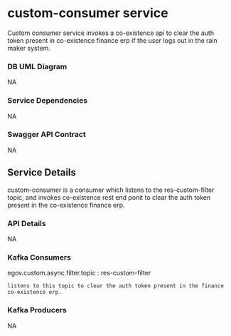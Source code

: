 # custom-consumer service

Custom consumer service invokes a co-existence api to clear the auth token present in co-existence finance erp if the user logs out in the rain maker system.

### DB UML Diagram

NA

### Service Dependencies

NA

### Swagger API Contract

NA

## Service Details

custom-consumer is a consumer which listens to the res-custom-filter topic, and invokes co-existence rest end ponit to clear the auth token present in the co-existence finance erp.

### API Details

NA

### Kafka Consumers

egov.custom.async.filter.topic : res-custom-filter
	
	listens to this topic to clear the auth token present in the finance co-existence erp.

### Kafka Producers

NA
